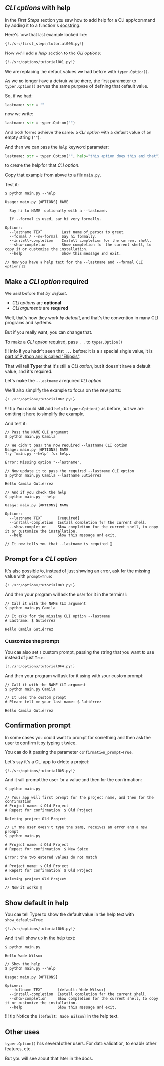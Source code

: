 ## *CLI options* with help

In the *First Steps* section you saw how to add help for a CLI app/command by adding it to a function's <abbr title="a multi-line string as the first expression inside a function (not assigned to any variable) used for documentation">docstring</abbr>.

Here's how that last example looked like:

```Python
{!./src/first_steps/tutorial006.py!}
```

Now we'll add a *help* section to the *CLI options*:

```Python hl_lines="6 7"
{!./src/options/tutorial001.py!}
```

We are replacing the default values we had before with `typer.Option()`.

As we no longer have a default value there, the first parameter to `typer.Option()` serves the same purpose of defining that default value.

So, if we had:

```Python
lastname: str = ""
```

now we write:

```Python
lastname: str = typer.Option("")
```

And both forms achieve the same: a *CLI option* with a default value of an empty string (`""`).

And then we can pass the `help` keyword parameter:

```Python
lastname: str = typer.Option("", help="this option does this and that")
```

to create the help for that *CLI option*.

Copy that example from above to a file `main.py`.

Test it:

<div class="termy">

```console
$ python main.py --help

Usage: main.py [OPTIONS] NAME

  Say hi to NAME, optionally with a --lastname.

  If --formal is used, say hi very formally.

Options:
  --lastname TEXT         Last name of person to greet.
  --formal / --no-formal  Say hi formally.
  --install-completion    Install completion for the current shell.
  --show-completion       Show completion for the current shell, to copy it or customize the installation.
  --help                  Show this message and exit.

// Now you have a help text for the --lastname and --formal CLI options 🎉
```

</div>

## Make a *CLI option* required

We said before that *by default*:

* *CLI options* are **optional**
* *CLI arguments* are **required**

Well, that's how they work *by default*, and that's the convention in many CLI programs and systems.

But if you really want, you can change that.

To make a *CLI option* required, pass `...` to `typer.Option()`.

!!! info
    If you hadn't seen that `...` before: it is a a special single value, it is <a href="https://docs.python.org/3/library/constants.html#Ellipsis" target="_blank">part of Python and is called "Ellipsis"</a>.

That will tell **Typer** that it's still a *CLI option*, but it doesn't have a default value, and it's required.

Let's make the `--lastname` a required *CLI option*.

We'll also simplify the example to focus on the new parts:

```Python hl_lines="4"
{!./src/options/tutorial002.py!}
```

!!! tip
    You could still add `help` to `typer.Option()` as before, but we are omitting it here to simplify the example.

And test it:

<div class="termy">

```console
// Pass the NAME CLI argument
$ python main.py Camila

// We didn't pass the now required --lastname CLI option
Usage: main.py [OPTIONS] NAME
Try "main.py --help" for help.

Error: Missing option "--lastname".

// Now update it to pass the required --lastname CLI option
$ python main.py Camila --lastname Gutiérrez

Hello Camila Gutiérrez

// And if you check the help
$ python main.py --help

Usage: main.py [OPTIONS] NAME

Options:
  --lastname TEXT       [required]
  --install-completion  Install completion for the current shell.
  --show-completion     Show completion for the current shell, to copy it or customize the installation.
  --help                Show this message and exit.

// It now tells you that --lastname is required 🎉
```

</div>

## Prompt for a *CLI option*

It's also possible to, instead of just showing an error, ask for the missing value with `prompt=True`:

```Python hl_lines="4"
{!./src/options/tutorial003.py!}
```

And then your program will ask the user for it in the terminal:

<div class="termy">

```console
// Call it with the NAME CLI argument
$ python main.py Camila

// It asks for the missing CLI option --lastname
# Lastname: $ Gutiérrez

Hello Camila Gutiérrez
```

</div>

### Customize the prompt

You can also set a custom prompt, passing the string that you want to use instead of just `True`:

```Python hl_lines="6"
{!./src/options/tutorial004.py!}
```

And then your program will ask for it using with your custom prompt:

<div class="termy">

```console
// Call it with the NAME CLI argument
$ python main.py Camila

// It uses the custom prompt
# Please tell me your last name: $ Gutiérrez

Hello Camila Gutiérrez
```

</div>

## Confirmation prompt

In some cases you could want to prompt for something and then ask the user to confirm it by typing it twice.

You can do it passing the parameter `confirmation_prompt=True`.

Let's say it's a CLI app to delete a project:

```Python hl_lines="4"
{!./src/options/tutorial005.py!}
```

And it will prompt the user for a value and then for the confirmation:

<div class="termy">

```console
$ python main.py

// Your app will first prompt for the project name, and then for the confirmation
# Project name: $ Old Project
# Repeat for confirmation: $ Old Project

Deleting project Old Project

// If the user doesn't type the same, receives an error and a new prompt
$ python main.py

# Project name: $ Old Project
# Repeat for confirmation: $ New Spice

Error: the two entered values do not match

# Project name: $ Old Project
# Repeat for confirmation: $ Old Project

Deleting project Old Project

// Now it works 🎉
```

</div>

## Show default in help

You can tell Typer to show the default value in the help text with `show_default=True`:

```Python hl_lines="4"
{!./src/options/tutorial006.py!}
```

And it will show up in the help text:

<div class="termy">

```console
$ python main.py

Hello Wade Wilson

// Show the help
$ python main.py --help

Usage: main.py [OPTIONS]

Options:
  --fullname TEXT       [default: Wade Wilson]
  --install-completion  Install completion for the current shell.
  --show-completion     Show completion for the current shell, to copy it or customize the installation.
  --help                Show this message and exit.
```

</div>

!!! tip
    Notice the `[default: Wade Wilson]` in the help text.

## Other uses

`typer.Option()` has several other users. For data validation, to enable other features, etc.

But you will see about that later in the docs.
